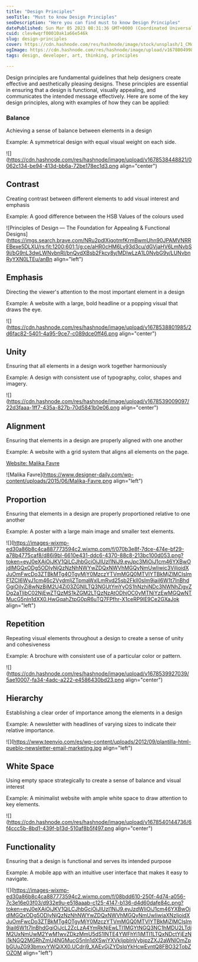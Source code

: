 ```yaml
---
title: "Design Principles"
seoTitle: "Must to know Design Principles"
seoDescription: "Here you can find must to know Design Principles"
datePublished: Sun Mar 05 2023 08:31:36 GMT+0000 (Coordinated Universal Time)
cuid: clev4wqrf00010ak1a66e546k
slug: design-principles
cover: https://cdn.hashnode.com/res/hashnode/image/stock/unsplash/1_CMoFsPfso/upload/6445ce94ecf0ee1c7f850e6a8ee450bc.jpeg
ogImage: https://cdn.hashnode.com/res/hashnode/image/upload/v1678004998533/9660e0ab-141b-4176-9734-588d89ac000f.jpeg
tags: design, developer, art, thinking, principles

---
```


Design principles are fundamental guidelines that help designers create effective and aesthetically pleasing designs. These principles are essential in ensuring that a design is functional, visually appealing, and communicates the intended message effectively. Here are some of the key design principles, along with examples of how they can be applied:

### **Balance**

Achieving a sense of balance between elements in a design

Example: A symmetrical design with equal visual weight on each side.

![](https://cdn.hashnode.com/res/hashnode/image/upload/v1678538448821/0062c134-be94-413d-bb6a-72be178ec1d3.png align="center")

## Contrast

Creating contrast between different elements to add visual interest and emphasis

Example: A good difference between the HSB Values of the colours used

![Principles of Design — The Foundation for Appealing & Functional Designs](https://imgs.search.brave.com/NRu2pdlXjqotmfKrmBwmUhn90JPAMVNRREBexe5DLXU/rs:fit:1200:601:1/g:ce/aHR0cHM6Ly93d3cu/dGVjaHV6LmNvbS9i/bG9nL3dwLWNvbnRl/bnQvdXBsb2Fkcy8y/MDIwLzA1L0NvbG9y/LUNvbnRyYXN0LTEu/anBn align="left")

## Emphasis

Directing the viewer's attention to the most important element in a design

Example: A website with a large, bold headline or a popping visual that draws the eye.

![](https://cdn.hashnode.com/res/hashnode/image/upload/v1678538801985/2d6fac82-5401-4a95-9ce7-c089dce0ff46.png align="center")

## Unity

Ensuring that all elements in a design work together harmoniously

Example: A design with consistent use of typography, color, shapes and imagery.

![](https://cdn.hashnode.com/res/hashnode/image/upload/v1678539009097/22d3faaa-1ff7-435a-827b-70d5841b0e06.png align="center")

## Alignment

Ensuring that elements in a design are properly aligned with one another

Example: A website with a grid system that aligns all elements on the page.

[Website: Malika Favre](https://www.malikafavre.com/)

![Malika Favre](https://www.designer-daily.com/wp-content/uploads/2015/06/Malika-Favre.png align="left")

## Proportion

Ensuring that elements in a design are properly proportioned relative to one another

Example: A poster with a large main image and smaller text elements.

![](https://images-wixmp-ed30a86b8c4ca887773594c2.wixmp.com/f/070b3e8f-7dce-474e-bf29-a78b4775caf8/d86i9bl-6610e431-ddc6-4370-88c8-213bc100d053.png?token=eyJ0eXAiOiJKV1QiLCJhbGciOiJIUzI1NiJ9.eyJpc3MiOiJ1cm46YXBwOjdlMGQxODg5ODIyNjQzNzNhNWYwZDQxNWVhMGQyNmUwIiwic3ViIjoidXJuOmFwcDo3ZTBkMTg4OTgyMjY0MzczYTVmMGQ0MTVlYTBkMjZlMCIsImF1ZCI6WyJ1cm46c2VydmljZTpmaWxlLmRvd25sb2FkIl0sIm9iaiI6W1t7InBhdGgiOiIvZi8wNzBiM2U4Zi03ZGNlLTQ3NGUtYmYyOS1hNzhiNDc3NWNhZjgvZDg2aTlibC02NjEwZTQzMS1kZGM2LTQzNzAtODhjOC0yMTNiYzEwMGQwNTMucG5nIn1dXX0.HwGqahZtpG0pR6uTQ7FPfhr-X1ceRP9lE9Ce2GXaJok align="left")

## Repetition

Repeating visual elements throughout a design to create a sense of unity and cohesiveness

Example: A brochure with consistent use of a particular color or pattern.

![](https://cdn.hashnode.com/res/hashnode/image/upload/v1678539927039/5ae10007-fa34-4adc-a222-e4586430bd23.png align="center")

## Hierarchy

Establishing a clear order of importance among the elements in a design

Example: A newsletter with headlines of varying sizes to indicate their relative importance.

![](https://www.teenvio.com/es/wp-content/uploads/2012/09/plantilla-html-pueblo-newsletter-email-marketing.jpg align="left")

## White Space

Using empty space strategically to create a sense of balance and visual interest

Example: A minimalist website with ample white space to draw attention to key elements.

![](https://cdn.hashnode.com/res/hashnode/image/upload/v1678540144736/6f4ccc5b-8bd1-439f-b13d-510af8b5f497.png align="center")

## Functionality

Ensuring that a design is functional and serves its intended purpose

Example: A mobile app with an intuitive user interface that makes it easy to navigate.

![](https://images-wixmp-ed30a86b8c4ca887773594c2.wixmp.com/f/08bdd610-250f-4d74-a056-7c3e16e03f03/d932e9u-e518aaab-c125-4147-b136-d4d60dafe84c.png?token=eyJ0eXAiOiJKV1QiLCJhbGciOiJIUzI1NiJ9.eyJzdWIiOiJ1cm46YXBwOjdlMGQxODg5ODIyNjQzNzNhNWYwZDQxNWVhMGQyNmUwIiwiaXNzIjoidXJuOmFwcDo3ZTBkMTg4OTgyMjY0MzczYTVmMGQ0MTVlYTBkMjZlMCIsIm9iaiI6W1t7InBhdGgiOiJcL2ZcLzA4YmRkNjEwLTI1MGYtNGQ3NC1hMDU2LTdjM2UxNmUwM2YwM1wvZDkzMmU5dS1lNTE4YWFhYi1jMTI1LTQxNDctYjEzNi1kNGQ2MGRhZmU4NGMucG5nIn1dXSwiYXVkIjpbInVybjpzZXJ2aWNlOmZpbGUuZG93bmxvYWQiXX0.UCdrj9_XAEvGjZYDslqYkHcwEvntQ8FBO32TobZOZOM align="left")